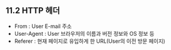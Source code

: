 ## 11.2 HTTP 헤더
- From : User E-mail 주소 
- User-Agent : User 브라우저의 이름과 버전 정보와 OS 정보 등
- Referer : 현재 페이지로 유입하게 한 URL(User의 이전 방문 페이지)


